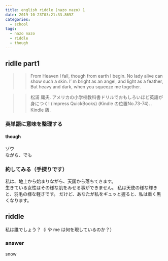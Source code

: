 ```yaml
---
title: english riddle (nazo nazo) 1
date: 2019-10-23T03:21:33.865Z
categories:
  - school
tags:
  - nazo nazo
  - riddle
  - though
---
```

## ridlle part1
>>From Heaven I fall, though from earth I begin. No lady alive can show such a skin. I’ m bright as an angel, and light as a feather, But heavy and dark, when you squeeze me together.

>>松浦 庸夫. アメリカの小学校教科書ドリルでおもしろいほど英語が身につく! (impress QuickBooks) (Kindle の位置No.73-74).  . Kindle 版. 
### 英単語に意味を整理する
#### though  
ゾウ   
ながら、でも


### 約してみる（手探りです）
私は、地上から始まりながら、天国から落ちてきます。  
生きている女性はその様な肌をみせる事ができません。
私は天使の様な輝きと、羽毛の様な軽さです。
だけど、あなたが私をギュッと握ると、私は重く黒くなります。　　

## riddle
私は誰でしょう？（i や me は何を現しているのか？）
### answer
snow



